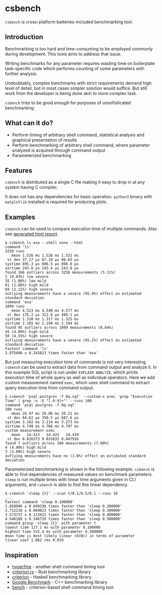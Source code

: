# csbench

`csbench` is cross-platform batteries-included benchmarking tool.

## Introduction

Benchmarking is too hard and time-consuming to be employed commonly during development. 
This tools aims to address that issue.

Writing benchmarks for any parameter requires wasting time on boilerplate task-specific code which performs counting of some parameters with further analysis.

Undoubtably, complex benchmarks with strict requirements demand high level of detail, but in most cases simpler solution would suffice. 
But still work from the developer is being done akin to more complex task.

`csbench` tries to be *good enough* for purposes of unsofisticated benchmarking. 

## What can it do?

* Perform timing of arbitrary shell command, statistical analysis and graphical presentation of results
* Perform benchmarking of arbitrary shell command, where parameter analyzed is acquired through command output 
* Parameterized benchmarking 

## Features

`csbench` is distributed as a single C file making it easy to drop in at any system having C compiler. 

It does not has any dependencies for basic operation. `python3` binary with `matplotlib` installed is required for producing plots.

## Examples

`csbench` can be used to compare execution time of multiple commands.
Also see [generated html report](https://holodome.github.io/csbench).
```
$ csbench ls exa --shell none --html
command 'ls'
3250 runs
   mean 1.526 ms 1.528 ms 1.532 ms
 st dev 37.27 μs 67.10 μs 98.03 μs
systime 895.3 μs 896.5 μs 898.0 μs
usrtime 243.0 μs 243.4 μs 243.8 μs
found 166 outliers across 3250 measurements (5.11%)
1 (0.03%) low severe
35 (1.08%) low mild
61 (1.88%) high mild
69 (2.12%) high severe
outlying measurements have a severe (95.9%) effect on estimated standard deviation
command 'exa'
1099 runs
   mean 4.523 ms 4.548 ms 4.577 ms
 st dev 175.2 μs 312.8 μs 499.1 μs
systime 1.310 ms 1.317 ms 1.325 ms
usrtime 2.185 ms 2.190 ms 2.194 ms
found 95 outliers across 1099 measurements (8.64%)
45 (4.09%) high mild
50 (4.55%) high severe
outlying measurements have a severe (95.2%) effect on estimated standard deviation
Fastest command 'ls'
2.975608 ± 0.242813 times faster than 'exa'
```

But just measuring execution time of commands is not very interesting. 
`csbench` can be used to extract data from command output and analyze it. 
In this example SQL script is run under `EXPLAIN ANALYZE`, which prints execution time of whole query as well as individual operators. 
Here we add custom measurement named `exec`, which uses shell command to extract query execution time from command output.

```
$ csbench 'psql postgres -f 8q.sql' --custom-x exec 'grep "Execution Time" | grep -o -E "[.0-9]+"' --runs 100
command 'psql postgres -f 8q.sql'
100 runs
   mean 28.97 ms 29.06 ms 29.21 ms
 st dev 84.62 μs 350.5 μs 687.6 μs
systime 3.182 ms 3.214 ms 3.273 ms
usrtime 4.748 ms 4.766 ms 4.797 ms
custom measurement exec
   mean   14.413   14.425   14.439
 st dev 0.016373 0.031633 0.047916
found 7 outliers across 100 measurements (7.00%)
4 (4.00%) high mild
3 (3.00%) high severe
outlying measurements have no (1.0%) effect on estimated standard deviation
```

Parameterized benchmarking is shown in the following example.
`csbench` is able to find dependencies of measured values on benchmark
parameters. `sleep` is run multiple times with linear time arguments
given in CLI arguments, and `csbench` is able to find this linear dependency.

```
$ csbench 'sleep {t}' --scan t/0.1/0.5/0.1 --runs 10
...
Fastest command 'sleep 0.100000'
1.858996 ± 0.049336 times faster than 'sleep 0.200000'
2.712218 ± 0.069813 times faster than 'sleep 0.300000'
3.573737 ± 0.113412 times faster than 'sleep 0.400000'
4.546189 ± 0.346729 times faster than 'sleep 0.500000'
command group 'sleep {t}' with parameter t
lowest time 117.1 ms with parameter 0.100000
highest time 532.4 ms with parameter 0.500000
mean time is most likely linear (O(N)) in terms of parameter
linear coef 1.062 rms 0.019
```

## Inspiration

* [hyperfine](https://github.com/sharkdp/hyperfine) - another shell command timing tool
* [criterion.rs](https://github.com/bheisler/criterion.rs) - Rust benchmarking library
* [criterion](https://hackage.haskell.org/package/criterion) - Haskell benchmarking library
* [Google Benchmark](https://github.com/google/benchmark) - C++ benchmarking library
* [bench](https://github.com/Gabriella439/bench) - criterion-based shell command timing tool
